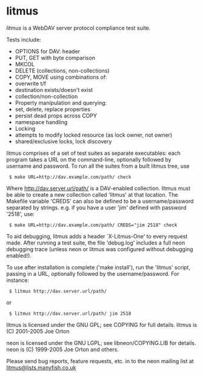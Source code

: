
# litmus

_litmus_ is a WebDAV server protocol compliance test suite.

Tests include:

- OPTIONS for DAV: header
- PUT, GET with byte comparison
- MKCOL
- DELETE (collections, non-collections)
- COPY, MOVE using combinations of:
 - overwrite t/f
 - destination exists/doesn't exist
 - collection/non-collection
- Property manipulation and querying:
 - set, delete, replace properties
 - persist dead props across COPY
 - namespace handling
- Locking
 - attempts to modify locked resource (as lock owner, not owner)
 - shared/exclusive locks, lock discovery

litmus comprises of a set of test suites as separate executables: each
program takes a URL on the command-line, optionally followed by
username and password.  To run all the suites from a built litmus
tree, use

~~~
 $ make URL=http://dav.example.com/path/ check
~~~

Where http://dav.server.url/path/ is a DAV-enabled collection.  litmus
must be able to create a new collection called 'litmus' at that
location.  The Makefile variable 'CREDS' can also be defined to be a
username/password separated by strings.  e.g. if you have a user 'jim'
defined with password '2518', use:

~~~
 $ make URL=http://dav.example.com/path/ CREDS="jim 2518" check
~~~

To aid debugging, litmus adds a header `X-Litmus-One' to every request
made.  After running a test suite, the file 'debug.log' includes a
full neon debugging trace (unless neon or litmus was configured
without debugging enabled!).

To use after installation is complete ('make install'), run the
'litmus' script, passing in a URL, optionally followed by the
username/password.  For instance:

~~~
 $ litmus http://dav.server.url/path/
~~~

or

~~~
 $ litmus http://dav.server.url/path/ jim 2518
~~~

litmus is licensed under the GNU GPL; see COPYING for full details.
litmus is (C) 2001-2005 Joe Orton

neon is licensed under the GNU LGPL; see libneon/COPYING.LIB for details.
neon is (C) 1999-2005 Joe Orton and others.

Please send bug reports, feature requests, etc. in to the neon mailing
list at litmus@lists.manyfish.co.uk
